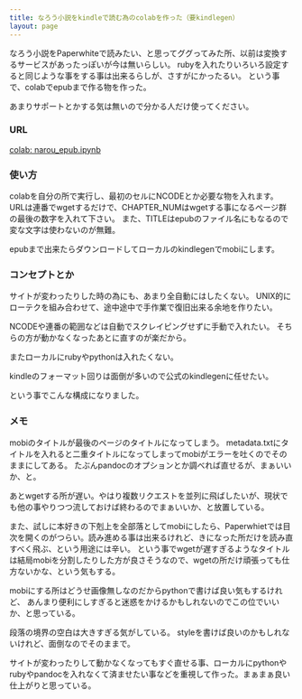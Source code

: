 ```yaml
---
title: なろう小説をkindleで読む為のcolabを作った（要kindlegen）
layout: page
---
```

なろう小説をPaperwhiteで読みたい、と思ってググってみた所、以前は変換するサービスがあったっぽいが今は無いらしい。
rubyを入れたりいろいろ設定すると同じような事をする事は出来るらしが、さすがにかったるい。
という事で、colabでepubまで作る物を作った。

あまりサポートとかする気は無いので分かる人だけ使ってください。

### URL

[colab: narou_epub.ipynb](https://colab.research.google.com/drive/1R7R9SxIOqnEwxF7wcqBLUP1udGQ7_Dgd)

### 使い方

colabを自分の所で実行し、最初のセルにNCODEとか必要な物を入れます。
URLは連番でwgetするだけで、CHAPTER_NUMはwgetする事になるページ群の最後の数字を入れて下さい。
また、TITLEはepubのファイル名にもなるので変な文字は使わないのが無難。

epubまで出来たらダウンロードしてローカルのkindlegenでmobiにします。

### コンセプトとか

サイトが変わったりした時の為にも、あまり全自動にはしたくない。
UNIX的にローテクを組み合わせて、途中途中で手作業で復旧出来る余地を作りたい。

NCODEや連番の範囲などは自動でスクレイピングせずに手動で入れたい。
そちらの方が動かなくなったあとに直すのが楽だから。

またローカルにrubyやpythonは入れたくない。

kindleのフォーマット回りは面倒が多いので公式のkindlegenに任せたい。

という事でこんな構成になりました。

### メモ

mobiのタイトルが最後のページのタイトルになってしまう。
metadata.txtにタイトルを入れると二重タイトルになってしまってmobiがエラーを吐くのでそのままにしてある。
たぶんpandocのオプションとか調べれば直せるが、まぁいいか、と。

あとwgetする所が遅い。やはり複数リクエストを並列に飛ばしたいが、現状でも他の事やりつつ流しておけば終わるのでまぁいいか、と放置している。

また、試しに本好きの下剋上を全部落としてmobiにしたら、Paperwhietでは目次を開くのがつらい。読み進める事は出来るけれど、きになった所だけを読み直すべく飛ぶ、という用途には辛い。
という事でwgetが遅すぎるようなタイトルは結局mobiを分割したりした方が良さそうなので、wgetの所だけ頑張っても仕方ないかな、という気もする。

mobiにする所はどうせ画像無しなのだからpythonで書けば良い気もするけれど、
あんまり便利にしすぎると迷惑をかけるかもしれないのでこの位でいいか、と思っている。

段落の境界の空白は大きすぎる気がしている。
styleを書けば良いのかもしれないけれど、面倒なのでそのままで。

サイトが変わったりして動かなくなってもすぐ直せる事、ローカルにpythonやrubyやpandocを入れなくて済ませたい事などを重視して作った。まぁまぁ良い仕上がりと思っている。